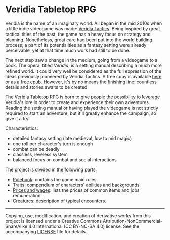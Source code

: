 # <a name="main"></a>Veridia Tabletop RPG

Veridia is the name of an imaginary world. All began in the mid 2010s when a little indie videogame was made: [Veridia Tactics](https://trisfald.itch.io/veridia-tactics). Being inspired by great tactical titles of the past, the game has a heavy focus on strategy and planning. Nonetheless, great care had been put into the world building process; a part of its potentialities as a fantasy setting were already perceivable, yet at that time much work had still to be done.

The next step saw a change in the medium, going from a videogame to a book. The opera, titled *Veridia*, is a setting manual describing a much more refined world. It could very well be considered as the full expression of the ideas previously pioneered by Veridia Tactics. A free copy is available [here](https://github.com/Trisfald/veridia-book) or as a [free epub](https://books2read.com/b/mY1OaV?edit=maybe-later&store=null). However, it's by no means the finishing line: countless details and stories awaits to be created.

The Veridia Tabletop RPG is born to give people the possibility to leverage Veridia's lore in order to create and experience their own adventures. Reading the setting manual or having played the videogame is not strictly required to start an adventure, but it'll greatly enhance the campaign, so give it a try! 

Characteristics:
- detailed fantasy setting (late medieval, low to mid magic)
- one roll per character's turn is enough
- combat can be deadly
- classless, leveless system
- balanced focus on combat and social interactions


The project is divided in the following parts:

* [Rulebook](Rulebook.md): contains the game main rules.
* [Traits](Traits.md): compendium of characters' abilities and backgrounds.
* [Prices and wages](Prices_and_wages.md): lists the prices of common items and jobs' remuneration.
* [Creatures](Creatures.md): description of typical encounters.

---

Copying, use, modification, and creation of derivative works from this project is licensed under a Creative Commons Attribution-NonCommercial-ShareAlike 4.0 International (CC BY-NC-SA 4.0) license. See the accompanying [LICENSE](LICENSE) file for details.
